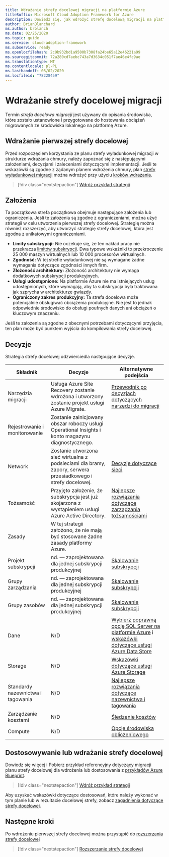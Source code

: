 ```yaml
---
title: Wdrażanie strefy docelowej migracji na platformie Azure
titleSuffix: Microsoft Cloud Adoption Framework for Azure
description: Dowiedz się, jak wdrożyć strefę docelową migracji na platformie Azure.
author: BrianBlanchard
ms.author: brblanch
ms.date: 02/25/2020
ms.topic: guide
ms.service: cloud-adoption-framework
ms.subservice: ready
ms.openlocfilehash: 2c9b932bd1a9500b7308fa24be65a12e46221a99
ms.sourcegitcommit: 72a280cd7aebc743a7d3634c051f7ae46e4fc9ae
ms.translationtype: MT
ms.contentlocale: pl-PL
ms.lasthandoff: 03/02/2020
ms.locfileid: "78228459"
---
```

<!-- cSpell:ignore vCPUs jumpbox -->

# <a name="deploy-a-migration-landing-zone"></a>Wdrażanie strefy docelowej migracji

Termin *strefa docelowa migracji* jest używany do opisania środowiska, które zostało ustanowione i przygotowane do hostowania obciążeń migrowanych ze środowiska lokalnego na platformę Azure.

## <a name="deploy-the-first-landing-zone"></a>Wdrażanie pierwszej strefy docelowej

Przed rozpoczęciem korzystania ze planu strefy wyładunkowej migracji w strukturze wdrażania chmury, należy zapoznać się z następującymi założeniami, decyzjami i zaleceniami dotyczącymi implementacji. Jeśli te wskazówki są zgodne z żądanym planem wdrożenia chmury, plan [strefy wyładunkowej migracji](https://docs.microsoft.com/azure/governance/blueprints/samples/caf-migrate-landing-zone/index) można wdrożyć przy użyciu [kroków wdrażania][deploy-sample].

> [!div class="nextstepaction"]
> [Wdróż przykład strategii][deploy-sample]

## <a name="assumptions"></a>Założenia

Ta początkowa strefa początkowa obejmuje następujące założenia lub ograniczenia. Jeśli te założenia są zgodne z ograniczeniami, można użyć strategii w celu utworzenia pierwszej strefy docelowej. Strategię można również rozszerzyć, aby utworzyć strategię strefy docelowej, która jest zgodna z unikatowymi ograniczeniami.

- **Limity subskrypcji:** Nie oczekuje się, że ten nakład pracy nie przekracza [limitów subskrypcji](https://docs.microsoft.com/azure/azure-subscription-service-limits). Dwa typowe wskaźniki to przekroczenie 25 000 maszyn wirtualnych lub 10 000 procesorów wirtualnych.
- **Zgodność:** W tej strefie wyładunkowej nie są wymagane żadne wymagania dotyczące zgodności innych firm.
- **Złożoność architektury:** Złożoność architektury nie wymaga dodatkowych subskrypcji produkcyjnych.
- **Usługi udostępnione:** Na platformie Azure nie ma istniejących usług udostępnionych, które wymagają, aby ta subskrypcja była traktowana jak szprycha w architekturze gwiazdy.
- **Ograniczony zakres produkcyjny:** Ta strefa docelowa może potencjalnie obsługiwać obciążenia produkcyjne. Nie jest to jednak odpowiednie środowisko do obsługi poufnych danych ani obciążeń o kluczowym znaczeniu.

Jeśli te założenia są zgodne z obecnymi potrzebami dotyczącymi przyjęcia, ten plan może być punktem wyjścia do kompilowania strefy docelowej.

## <a name="decisions"></a>Decyzje

Strategia strefy docelowej odzwierciedla następujące decyzje.

| Składnik                    | Decyzje                                                                                         | Alternatywne podejścia                                                                                                                                                                                                                                                               |
|------------------------------|---------------------------------------------------------------------------------------------------|--------------------------------------------------------------------------------------------------------------------------------------------------------------------------------------------------------------------------------------------------------------------------------------|
| Narzędzia migracji              | Usługa Azure Site Recovery zostanie wdrożona i utworzony zostanie projekt usługi Azure Migrate.                | [Przewodnik po decyzjach dotyczących narzędzi do migracji](../../decision-guides/migrate-decision-guide/index.md)                                                                                                                                                                                              |
| Rejestrowanie i monitorowanie       | Zostanie zainicjowany obszar roboczy usługi Operational Insights i konto magazynu diagnostycznego.                |                                                                                                                                                                                                                                                                                      |
| Network                      | Zostanie utworzona sieć wirtualna z podsieciami dla bramy, zapory, serwera przesiadkowego i strefy docelowej.  | [Decyzje dotyczące sieci](../considerations/networking-options.md)                                                                                                                                                                                                                      |
| Tożsamość                     | Przyjęto założenie, że subskrypcja jest już skojarzona z wystąpieniem usługi Azure Active Directory. | [Najlepsze rozwiązania dotyczące zarządzania tożsamościami](https://docs.microsoft.com/azure/security/azure-security-identity-management-best-practices?toc=https://docs.microsoft.com/azure/cloud-adoption-framework/toc.json&bc=https://docs.microsoft.com/azure/cloud-adoption-framework/bread/toc.json) |
| Zasady                       | W tej strategii założono, że nie mają być stosowane żadne zasady platformy Azure.                        |                                                                                                                                                                                                                                                                                      |
| Projekt subskrypcji          | nd. — zaprojektowana dla jednej subskrypcji produkcyjnej                                              | [Skalowanie subskrypcji](../azure-best-practices/scaling-subscriptions.md)                                                                                                                                                                                                            |
| Grupy zarządzania            | nd. — zaprojektowana dla jednej subskrypcji produkcyjnej                                              | [Skalowanie subskrypcji](../azure-best-practices/scaling-subscriptions.md)                                                                                                                                                                                                            |
| Grupy zasobów              | nd. — zaprojektowana dla jednej subskrypcji produkcyjnej                                              | [Skalowanie subskrypcji](../azure-best-practices/scaling-subscriptions.md)                                                                                                                                                                                                            |
| Dane                         | N/D                                                                                               | [Wybierz poprawną opcję SQL Server na platformie Azure](https://docs.microsoft.com/azure/sql-database/sql-database-paas-vs-sql-server-iaas) i [wskazówki dotyczące usługi Azure Data Store](https://docs.microsoft.com/azure/architecture/guide/technology-choices/data-store-overview)                      |
| Storage                      | N/D                                                                                               | [Wskazówki dotyczące usługi Azure Storage](../considerations/storage-options.md)                                                                                                                                                                                                                       |
| Standardy nazewnictwa i tagowania | N/D                                                                                               | [Najlepsze rozwiązania dotyczące nazewnictwa i tagowania](../azure-best-practices/naming-and-tagging.md)                                                                                                                                                                                                   |
| Zarządzanie kosztami              | N/D                                                                                               | [Śledzenie kosztów](../azure-best-practices/track-costs.md)                                                                                                                                                                                                                             |
| Compute                      | N/D                                                                                               | [Opcje środowiska obliczeniowego](../considerations/compute-options.md)                                                                                                                                                                                                                              |

## <a name="customize-or-deploy-a-landing-zone"></a>Dostosowywanie lub wdrażanie strefy docelowej

Dowiedz się więcej i Pobierz przykład referencyjny dotyczący migracji planu strefy docelowej dla wdrożenia lub dostosowania z [przykładów Azure Blueprint][deploy-sample].

> [!div class="nextstepaction"]
> [Wdróż przykład strategii][deploy-sample]

Aby uzyskać wskazówki dotyczące dostosowań, które należy wykonać w tym planie lub w rezultacie docelowej strefy, zobacz [zagadnienia dotyczące strefy docelowej](../considerations/index.md).

## <a name="next-steps"></a>Następne kroki

Po wdrożeniu pierwszej strefy docelowej można przystąpić do [rozszerzania strefy docelowej](../considerations/index.md)

> [!div class="nextstepaction"]
> [Rozszerzanie strefy docelowej](../considerations/index.md)

<!-- links -->

[deploy-sample]: https://docs.microsoft.com/azure/governance/blueprints/samples/caf-migrate-landing-zone/deploy
